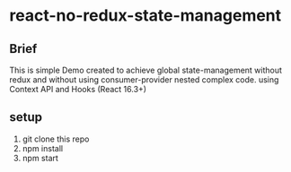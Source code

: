 # react-no-redux-state-management

## Brief
This is simple Demo created to achieve global  state-management without redux and without using consumer-provider nested complex code. using Context API and Hooks (React 16.3+)

## setup
1. git clone this repo
2. npm install
3. npm start


